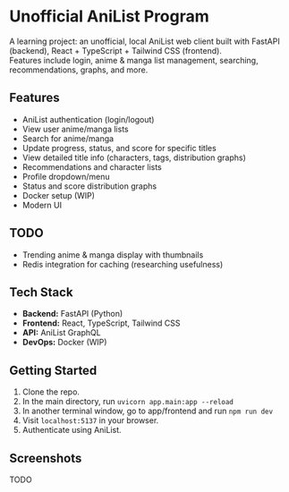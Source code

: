 # Unofficial AniList Program

A learning project: an unofficial, local AniList web client built with FastAPI (backend), React + TypeScript + Tailwind CSS (frontend).  
Features include login, anime & manga list management, searching, recommendations, graphs, and more.

## Features

- AniList authentication (login/logout)
- View user anime/manga lists
- Search for anime/manga
- Update progress, status, and score for specific titles
- View detailed title info (characters, tags, distribution graphs)
- Recommendations and character lists
- Profile dropdown/menu
- Status and score distribution graphs
- Docker setup (WIP)
- Modern UI

## TODO

- Trending anime & manga display with thumbnails
- Redis integration for caching (researching usefulness)

## Tech Stack

- **Backend:** FastAPI (Python)
- **Frontend:** React, TypeScript, Tailwind CSS
- **API:** AniList GraphQL
- **DevOps:** Docker (WIP)

## Getting Started

1. Clone the repo.
2. In the main directory, run `uvicorn app.main:app --reload`
3. In another terminal window, go to app/frontend and run `npm run dev`
4. Visit `localhost:5137` in your browser.
5. Authenticate using AniList.

## Screenshots
TODO
